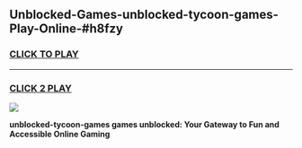 
## Unblocked-Games-unblocked-tycoon-games-Play-Online-#h8fzy
<h3>
<a href="https://premium.freeplayer.one?title=unblocked-tycoon-games&ref=27F">CLICK TO PLAY</a></h3>
<hr>

<h3>
<a href="https://premium.freeplayer.one?title=unblocked-tycoon-games&ref=27F">CLICK 2 PLAY</a>
  
</h3>

<a href="https://premium.freeplayer.one?title=unblocked-tycoon-games&ref=27F"><img src="https://clearcache.store/games.png"></a>


**unblocked-tycoon-games games unblocked: Your Gateway to Fun and Accessible Online Gaming**
